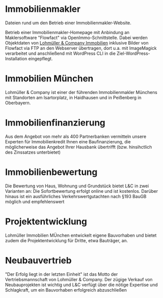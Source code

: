 # Immobilienmakler
Dateien rund um den Betrieb einer Immobilienmakler-Website.

Betrieb einer Immobilienmakler-Homepage mit Anbindung an Maklersoftware "Flowfact" via OpenImmo-Schnittstelle. Dabei werden Objektdaten von 
[Lohmüller & Company Immobilien](https://www.lohmuellercompany.de/) inklusive Bilder von Flowfact via FTP an den Webserver übertragen, dort u.a. mit ImageMagick verarbeitet und anschließend mit WordPress CLI in die Ziel-WordPress-Installation eingepflegt.

# Immobilien München
Lohmüller & Company ist einer der führenden Immobilienmakler Münchens mit Standorten am Isartorplatz, in Haidhausen und in Peißenberg in Oberbayern.

# Immobilienfinanzierung
Aus dem Angebot von mehr als 400 Partnerbanken vermitteln unsere Experten für Immobilienkredit Ihnen eine Baufinanzierung, die möglicherweise das Angebot Ihrer Hausbank übertrifft (bzw. hinsihctlich des Zinssatzes unterbietet)

# Immobilienbewertung
Die Bewertung von Haus, Wohnung und Grundstück bietet L&C in zwei Varianten an: Die Sofortbewertung erfolgt online und ist kostenlos. Darüber hinaus ist ein ausführliches Verkehrswertgutachten nach §193 BauGB möglich und empfehlenswert

# Projektentwicklung
Lohmüller Immobilien MÜnchen entwickelt eigene Bauvorhaben und bietet zudem die Projektentwicklung für Dritte, etwa Bauträger, an. 

# Neubauvertrieb
"Der Erfolg liegt in der letzten Einheit" ist das Motto der Vertriebsmannschaft von Lohmüller & Company. Der zügige Verkauf von Neubauprojekten ist wichtig und L&C verfügt über die nötige Expertise und Schlagkraft, um ein Bauvorhaben erfolgreich abzuschließen


